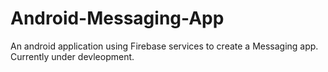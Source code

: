 # Android-Messaging-App
An android application using Firebase services to create a Messaging app.
Currently under devleopment.
